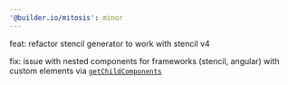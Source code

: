 ```yaml
---
'@builder.io/mitosis': minor
---
```


feat: refactor stencil generator to work with stencil v4

fix: issue with nested components for frameworks (stencil, angular) with custom elements via [``getChildComponents``](packages/core/src/helpers/get-child-components.ts)
